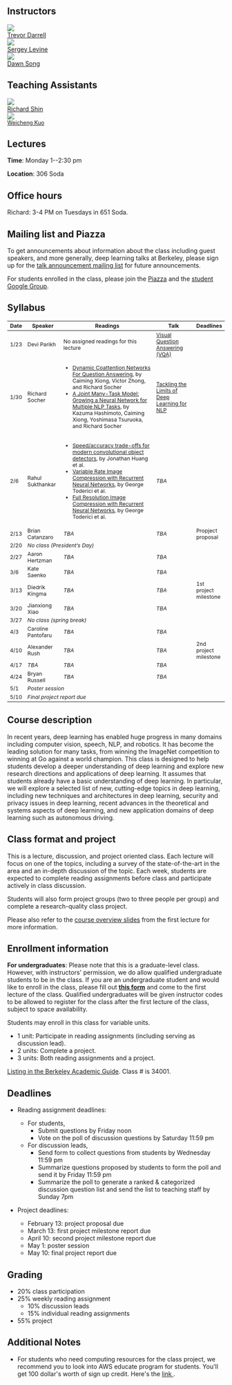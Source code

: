 ## Instructors
<div class="instructor">
  <a href="https://people.eecs.berkeley.edu/~trevor/">
  <div class="instructorphoto"><img src="trevordarrell.jpg"></div>
  <div>Trevor Darrell</div>
  </a>
</div>
<div class="instructor">
  <a href="https://people.eecs.berkeley.edu/~svlevine/">
  <div class="instructorphoto"><img src="sergeylevine.jpg"></div>
  <div>Sergey Levine</div>
  </a>
</div>
<div class="instructor">
  <a href="https://people.eecs.berkeley.edu/~dawnsong/">
  <div class="instructorphoto"><img src="dawnsong.jpg"></div>
  <div>Dawn Song</div>
  </a>
</div>

## Teaching Assistants
<div class="instructor">
  <a href="#">
  <div class="instructorphoto"><img src="richardshin.jpg"></div>
  <div>Richard Shin</div>
  </a>
</div>

<div class="instructor">
  <a href="https://people.eecs.berkeley.edu/~wckuo/">
  <div class="instructorphoto"><img src="weichengkuo.jpg"></div>
  <div style="font-size: 90%;">Weicheng Kuo</div>
  </a>
</div>

## Lectures
**Time**: Monday 1--2:30 pm

**Location**: 306 Soda

## Office hours
Richard: 3-4 PM on Tuesdays in 651 Soda.

## Mailing list and Piazza
To get announcements about information about the class including guest speakers, and more generally, deep learning talks at Berkeley, please sign up for the [talk announcement mailing list](https://groups.google.com/forum/#!forum/berkeley-deep-learning) for future announcements.

For students enrolled in the class, please join the [Piazza](https://piazza.com/class/iy4vlqa9jqy6aw) and the [student Google Group](https://groups.google.com/forum/#!forum/cs294-131-s17-students).

## Syllabus

<table style="table-layout: fixed; font-size: 88%;">
  <thead>
    <tr>
      <th style="width: 5%;">Date</th>
      <th style="width: 17%;">Speaker</th>
      <th style="width: 50%;">Readings</th>
      <th style="width: 20%;">Talk</th>
      <th style="width: 8%;">Deadlines</th>
    </tr>
  </thead>
  <tbody>
    <tr>
      <td>1/23</td>
      <td>Devi Parikh</td>
      <td>No assigned readings for this lecture</td>
      <td><a href="speakers.html#devi-parikh-visual-question-answering-vqa">Visual Question Answering (VQA)</a></td>
      <td></td>
    </tr>
    <tr>
      <td>1/30</td>
      <td>Richard Socher</td>
      <td>
        <ul>
          <li><a href="https://arxiv.org/abs/1611.01604">Dynamic Coattention Networks For Question Answering</a>, by Caiming Xiong, Victor Zhong, and Richard Socher</li>
          <li><a href="https://arxiv.org/abs/1611.01587">A Joint Many-Task Model: Growing a Neural Network for Multiple NLP Tasks</a>, by Kazuma Hashimoto, Caiming Xiong, Yoshimasa Tsuruoka, and Richard Socher</li>
        </ul>
      </td>
      <td>
        <a href="speakers.html#richard-socher-tackling-the-limits-of-deep-learning-for-nlp">
          Tackling the Limits of Deep Learning for NLP
        </a>
      </td>
      <td></td>
    </tr>
    <tr>
      <td>2/6</td>
      <td>Rahul Sukthankar</td>
      <td>
        <ul>
          <li><a href="https://arxiv.org/abs/1611.10012">Speed/accuracy trade-offs for modern convolutional object detectors</a>, by Jonathan Huang et al.</li>
          <li><a href="https://arxiv.org/abs/1511.06085">Variable Rate Image Compression with Recurrent Neural Networks</a>, by George Toderici et al.</li>
          <li><a href="https://arxiv.org/abs/1608.05148">Full Resolution Image Compression with Recurrent Neural Networks</a>, by George Toderici et al.</li>
        </ul>
      </td>
      <td><em>TBA</em></td>
      <td></td>
    </tr>
    <tr>
      <td>2/13</td>
      <td>Brian Catanzaro</td>
      <td><em>TBA</em></td>
      <td><em>TBA</em></td>
      <td>Propject proposal</td>
    </tr>
    <tr>
      <td>2/20</td>
      <td colspan="4"><em>No class (President’s Day)</em></td>
    </tr>
    <tr>
      <td>2/27</td>
      <td>Aaron Hertzman</td>
      <td><em>TBA</em></td>
      <td><em>TBA</em></td>
      <td></td>
    </tr>
    <tr>
      <td>3/6</td>
      <td>Kate Saenko</td>
      <td><em>TBA</em></td>
      <td><em>TBA</em></td>
      <td></td>
    </tr>
    <tr>
      <td>3/13</td>
      <td>Diedrik Kingma</td>
      <td><em>TBA</em></td>
      <td><em>TBA</em></td>
      <td>1st project milestone</td>
    </tr>
    <tr>
      <td>3/20</td>
      <td>Jianxiong Xiao</td>
      <td><em>TBA</em></td>
      <td><em>TBA</em></td>
      <td></td>
    </tr>
    <tr>
      <td>3/27</td>
      <td colspan="4"><em>No class (spring break)</em></td>
    </tr>
    <tr>
      <td>4/3</td>
      <td>Caroline Pantofaru</td>
      <td><em>TBA</em></td>
      <td><em>TBA</em></td>
      <td></td>
    </tr>
    <tr>
      <td>4/10</td>
      <td>Alexander Rush</td>
      <td><em>TBA</em></td>
      <td><em>TBA</em></td>
      <td>2nd project milestone</td>
    </tr>
    <tr>
      <td>4/17</td>
      <td><em>TBA</em></td>
      <td><em>TBA</em></td>
      <td><em>TBA</em></td>
      <td></td>
    </tr>
    <tr>
      <td>4/24</td>
      <td>Bryan Russell</td>
      <td><em>TBA</em></td>
      <td><em>TBA</em></td>
      <td></td>
    </tr>
    <tr>
      <td>5/1</td>
      <td colspan="4"><em>Poster session</em></td>
    </tr>
    <tr>
      <td>5/10</td>
      <td colspan="4"><em>Final project report due</em></td>
    </tr>
  </tbody>
</table>

## Course description
In recent years, deep learning has enabled huge progress in many domains including computer vision, speech, NLP, and robotics. It has become the leading solution for many tasks, from winning the ImageNet competition to winning at Go against a world champion. This class is designed to help students develop a deeper understanding of deep learning and explore new research directions and applications of deep learning. It assumes that students already have a basic understanding of deep learning. In particular, we will explore a selected list of new, cutting-edge topics in deep learning, including new techniques and architectures in deep learning, security and privacy issues in deep learning, recent advances in the theoretical and systems aspects of deep learning, and new application domains of deep learning such as autonomous driving.

## Class format and project
This is a lecture, discussion, and project oriented class. Each lecture will focus on one of the topics, including a survey of the state-of-the-art in the area and an in-depth discussion of the topic. Each week, students are expected to complete reading assignments before class and participate actively in class discussion.

Students will also form project groups (two to three people per group) and complete a research-quality class project.

Please also refer to the [course overview slides](https://docs.google.com/presentation/d/1rI8Bk4T966Ti_KrxsC9C7P3SJyi8EcWA1XG9yi_peZs/pub?slide=id.g1c222e6ff1_0_0)
from the first lecture for more information.

## Enrollment information
**For undergraduates**: Please note that this is a graduate-level class. However, with instructors' permission, we do allow qualified undergraduate students to be in the class. If you are an undergraduate student and would like to enroll in the class, please fill out **[this form](https://docs.google.com/forms/d/e/1FAIpQLSeqTsnv5sBSr6JPGt8RZPfUbRS73cfZBXMZiaC59xNyk1V29Q/viewform)** and come to the first lecture of the class. Qualified undergraduates will be given instructor codes to be allowed to register for the class after the first lecture of the class, subject to space availability.

Students may enroll in this class for variable units.

* 1 unit: Participate in reading assignments (including serving as discussion lead).
* 2 units: Complete a project.
* 3 units: Both reading assignments and a project.

[Listing in the Berkeley Academic Guide](http://classes.berkeley.edu/content/2017-spring-compsci-294-131-lec-131). Class # is 34001.

## Deadlines
* Reading assignment deadlines:
  * For students,
    * Submit questions by Friday noon
    * Vote on the poll of discussion questions by Saturday 11:59 pm
  * For discussion leads,
    * Send form to collect questions from students by Wednesday 11:59 pm
    * Summarize questions proposed by students to form the poll and send it by Friday 11:59 pm
    * Summarize the poll to generate a ranked & categorized discussion question list and send the list to teaching staff by Sunday 7pm

* Project deadlines:
  * February 13: project proposal due
  * March 13: first project milestone report due
  * April 10: second project milestone report due
  * May 1: poster session
  * May 10: final project report due

## Grading
* 20% class participation
* 25% weekly reading assignment
  * 10% discussion leads
  * 15% individual reading assignments
* 55% project

## Additional Notes
* For students who need computing resources for the class project, we recommend you to look into AWS educate program for students. You'll get 100 dollar's worth of sign up credit. Here's the <a href="https://aws.amazon.com/education/awseducate/apply/"> link </a>. 
